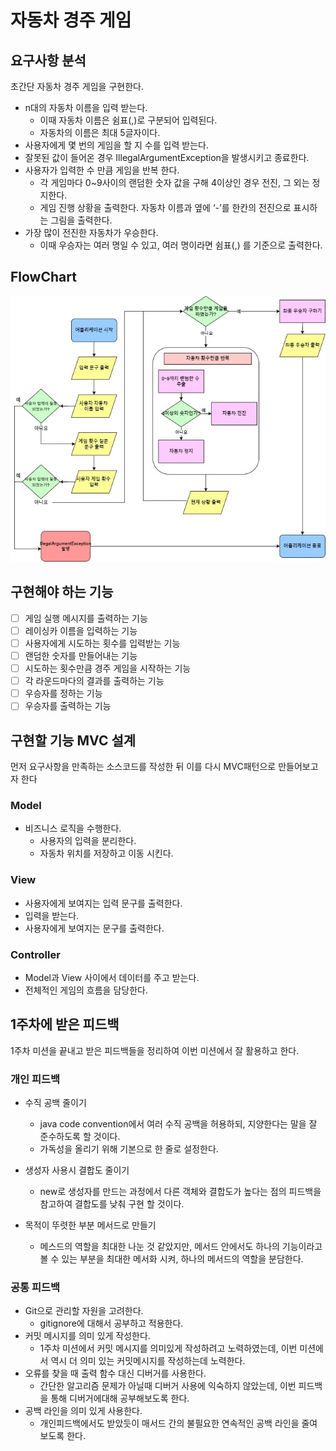 # 자동차 경주 게임

## 요구사항 분석

초간단 자동차 경주 게임을 구현한다.

- n대의 자동차 이름을 입력 받는다.
    - 이때 자동차 이름은 쉼표(,)로 구분되어 입력된다.
    - 자동차의 이름은 최대 5글자이다.
- 사용자에게 몇 번의 게임을 할 지 수를 입력 받는다.
- 잘못된 값이 들어온 경우 IllegalArgumentException을 발생시키고 종료한다.
- 사용자가 입력한 수 만큼 게임을 반복 한다.
    - 각 게임마다 0~9사이의 랜덤한 숫자 값을 구해 4이상인 경우 전진, 그 외는 정지한다.
    - 게임 진행 상황을 출력한다. 자동차 이름과 옆에 ‘-’를 한칸의 전진으로 표시하는 그림을 출력한다.
- 가장 많이 전진한 자동차가 우승한다.
    - 이때 우승자는 여러 명일 수 있고, 여러 명이라면 쉼표(,) 를 기준으로 출력한다.

## FlowChart

![img.png](img.png)

## 구현해야 하는 기능

- [ ]  게임 실행 메시지를 출력하는 기능
- [ ]  레이싱카 이름을 입력하는 기능
- [ ]  사용자에게 시도하는 횟수를 입력받는 기능
- [ ]  랜덤한 숫자를 만들어내는 기능
- [ ]  시도하는 횟수만큼 경주 게임을 시작하는 기능
- [ ]  각 라운드마다의 결과를 출력하는 기능
- [ ]  우승자를 정하는 기능
- [ ]  우승자를 출력하는 기능

## 구현할 기능 MVC 설계

먼저 요구사항을 만족하는 소스코드를 작성한 뒤 이를 다시 MVC패턴으로 만들어보고자 한다

### Model

- 비즈니스 로직을 수행한다.
    - 사용자의 입력을 분리한다.
    - 자동차 위치를 저장하고 이동 시킨다.

### View

- 사용자에게 보여지는 입력 문구를 출력한다.
- 입력을 받는다.
- 사용자에게 보여지는 문구를 출력한다.

### Controller

- Model과 View 사이에서 데이터를 주고 받는다.
- 전체적인 게임의 흐름을 담당한다.

## 1주차에 받은 피드백

1주차 미션을 끝내고 받은 피드백들을 정리하여 이번 미션에서 잘 활용하고 한다.

### 개인 피드백

* 수직 공백 줄이기
    * java code convention에서 여러 수직 공백을 허용하되, 지양한다는 말을 잘 준수하도록 할 것이다.
    * 가독성을 올리기 위해 기본으로 한 줄로 설정한다.

* 생성자 사용시 결합도 줄이기
    * new로 생성자를 만드는 과정에서 다른 객체와 결합도가 높다는 점의 피드백을 참고하여 결합도를 낮춰 구현 할 것이다.

* 목적이 뚜렷한 부분 메서드로 만들기
    * 메스드의 역할을 최대한 나눈 것 같았지만, 메서드 안에서도 하나의 기능이라고 볼 수 있는 부분을 최대한 메서화 시켜, 하나의 메서드의 역할을 분담한다.

### 공통 피드백

* Git으로 관리할 자원을 고려한다.
    * gitignore에 대해서 공부하고 적용한다.
* 커밋 메시지를 의미 있게 작성한다.
    * 1주차 미션에서 커밋 메시지를 의미있게 작성하려고 노력하였는데, 이번 미션에서 역시 더 의미 있는 커밋메시지를 작성하는데 노력한다.
* 오류를 찾을 때 출력 함수 대신 디버거를 사용한다.
    * 간단한 알고리즘 문제가 아닐때 디버거 사용에 익숙하지 않았는데, 이번 피드백을 통해 디버거에대해 공부해보도록 한다.
* 공백 라인을 의미 있게 사용한다.
    * 개인피드백에서도 받았듯이 매서드 간의 불필요한 연속적인 공백 라인을 줄여보도록 한다.
